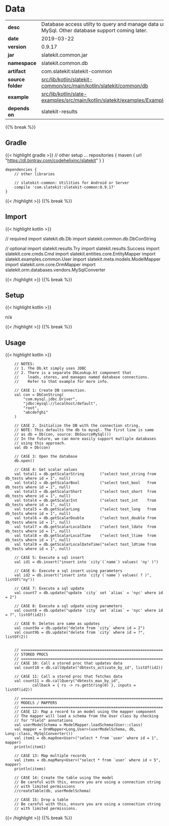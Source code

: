 
# Data

<table class="table table-striped table-bordered">
  <tbody>
    <tr>
      <td><strong>desc</strong></td>
      <td>Database access utilty to query and manage data using JDBC for MySql. Other database support coming later.</td>
    </tr>
    <tr>
      <td><strong>date</strong></td>
      <td>2019-03-22</td>
    </tr>
    <tr>
      <td><strong>version</strong></td>
      <td>0.9.17</td>
    </tr>
    <tr>
      <td><strong>jar</strong></td>
      <td>slatekit.common.jar</td>
    </tr>
    <tr>
      <td><strong>namespace</strong></td>
      <td>slatekit.common.db</td>
    </tr>
    <tr>
      <td><strong>artifact</strong></td>
      <td>com.slatekit:slatekit-common</td>
    </tr>
    <tr>
      <td><strong>source folder</strong></td>
      <td><a href="https://github.com/code-helix/slatekit/tree/master/src/lib/kotlin/slatekit-common/src/main/kotlin/slatekit/common/db" class="url-ch">src/lib/kotlin/slatekit-common/src/main/kotlin/slatekit/common/db</a></td>
    </tr>
    <tr>
      <td><strong>example</strong></td>
      <td><a href="https://github.com/code-helix/slatekit/tree/master/src/lib/kotlin/slatekit-examples/src/main/kotlin/slatekit/examples/Example_Database.kt" class="url-ch">src/lib/kotlin/slate-examples/src/main/kotlin/slatekit/examples/Example_Database.kt</a></td>
    </tr>
    <tr>
      <td><strong>depends on</strong></td>
      <td> slatekit-results</td>
    </tr>
  </tbody>
</table>
{{% break %}}

## Gradle
{{< highlight gradle >}}
    // other setup ...
    repositories {
        maven { url  "https://dl.bintray.com/codehelixinc/slatekit" }
    }

    dependencies {
        // other libraries

        // slatekit-common: Utilities for Android or Server
        compile 'com.slatekit:slatekit-common:0.9.17'
    }

{{< /highlight >}}
{{% break %}}

## Import
{{< highlight kotlin >}}


// required 
import slatekit.db.Db
import slatekit.common.db.DbConString


// optional 
import slatekit.results.Try
import slatekit.results.Success
import slatekit.core.cmds.Cmd
import slatekit.entities.core.EntityMapper
import slatekit.examples.common.User
import slatekit.meta.models.ModelMapper
import slatekit.orm.core.OrmMapper
import slatekit.orm.databases.vendors.MySqlConverter




{{< /highlight >}}
{{% break %}}

## Setup
{{< highlight kotlin >}}


n/a


{{< /highlight >}}
{{% break %}}

## Usage
{{< highlight kotlin >}}


        // NOTES:
        // 1. The Db.kt simply uses JDBC
        // 2. There is a separate DbLookup.kt component that
        //    loads, stores, and manages named database connections.
        //    Refer to that example for more info.

        // CASE 1: Create DB connection.
        val con = DbConString(
            "com.mysql.jdbc.Driver",
            "jdbc:mysql://localhost/default",
            "root",
            "abcdefghi"
        )

        // CASE 2. Initialize the DB with the connection string.
        // NOTE: This defaults the db to mysql. The first line is same
        // as db = Db(con, source: DbSourceMySql())
        // In the future, we can more easily support mutliple databases
        // using this approach.
        val db = Db(con)

        // CASE 3: Open the database
        db.open()

        // CASE 4: Get scalar values
        val total1 = db.getScalarString       ("select test_string from db_tests where id = 1", null)
        val total2 = db.getScalarBool         ("select test_bool   from db_tests where id = 1", null)
        val total3 = db.getScalarShort        ("select test_short  from db_tests where id = 1", null)
        val total4 = db.getScalarInt          ("select test_int    from db_tests where id = 1", null)
        val total5 = db.getScalarLong         ("select test_long   from db_tests where id = 1", null)
        val total6 = db.getScalarDouble       ("select test_double from db_tests where id = 1", null)
        val total7 = db.getScalarLocalDate    ("select test_ldate  from db_tests where id = 1", null)
        val total8 = db.getScalarLocalTime    ("select test_ltime  from db_tests where id = 1", null)
        val total9 = db.getScalarLocalDateTime("select test_ldtime from db_tests where id = 1", null)

        // CASE 5: Execute a sql insert
        val id1 = db.insert("insert into `city`(`name`) values( 'ny' )")

        // CASE 6: Execute a sql insert using parameters
        val id2 = db.insert("insert into `city`(`name`) values( ? )", listOf("ny"))

        // CASE 7: Execute a sql update
        val count7 = db.update("update `city` set `alias` = 'nyc' where id = 2")

        // CASE 8: Execute a sql udpate using parameters
        val count8 = db.update("update `city` set `alias` = 'nyc' where id = ?", listOf(id2))

        // CASE 9: Deletes are same as updates
        val count9a = db.update("delete from `city` where id = 2")
        val count9b = db.update("delete from `city` where id = ?", listOf(2))


        // ===============================================================
        // STORED PROCS
        // ===============================================================
        // CASE 10: Call a stored proc that updates data
        val count10 = db.callUpdate("dbtests_activate_by_id", listOf(id2))

        // CASE 11: Call a stored proc that fetches data
        val count11 = db.callQuery("dbtests_max_by_id",
                callback = { rs -> rs.getString(0) }, inputs = listOf(id2))

        // ===============================================================
        // MODELS / MAPPERS
        // ===============================================================
        // CASE 12: Map a record to an model using the mapper component
        // The mapper will load a schema from the User class by checking
        // for "Field" annotations
        val userModelSchema = ModelMapper.loadSchema(User::class)
        val mapper = OrmMapper<Long,User>(userModelSchema, db, Long::class, MySqlConverter())
        val item1 = db.mapOne<User>("select * from `user` where id = 1", mapper)
        println(item1)

        // CASE 13: Map multiple records
        val items = db.mapMany<User>("select * from `user` where id < 5", mapper)
        println(items)

        // CASE 14: Create the table using the model
        // Be careful with this, ensure you are using a connection string
        // with limited permissions
        //createTable(db, userModelSchema)

        // CASE 15: Drop a table
        // Be careful with this, ensure you are using a connection string
        // with limited permissions.
        

{{< /highlight >}}
{{% break %}}

